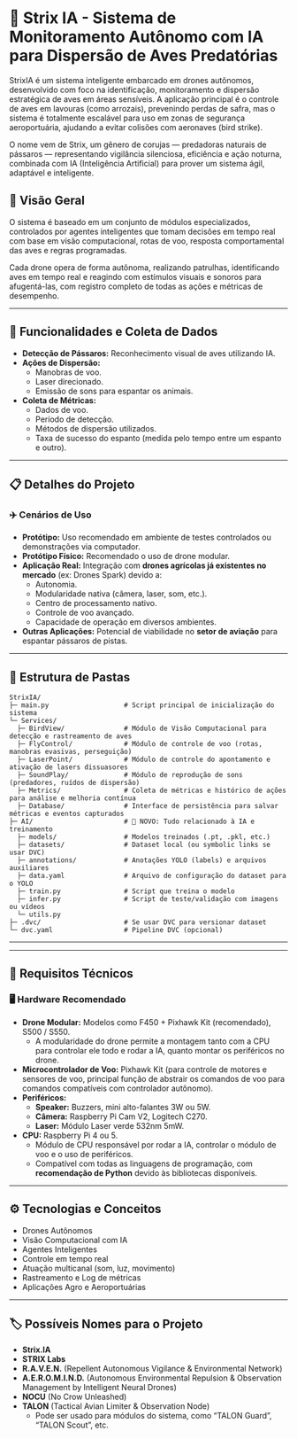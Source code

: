 # 🦉 Strix IA - Sistema de Monitoramento Autônomo com IA para Dispersão de Aves Predatórias

StrixIA é um sistema inteligente embarcado em drones autônomos, desenvolvido com foco na identificação, monitoramento e dispersão estratégica de aves em áreas sensíveis. A aplicação principal é o controle de aves em lavouras (como arrozais), prevenindo perdas de safra, mas o sistema é totalmente escalável para uso em zonas de segurança aeroportuária, ajudando a evitar colisões com aeronaves (bird strike).

O nome vem de Strix, um gênero de corujas — predadoras naturais de pássaros — representando vigilância silenciosa, eficiência e ação noturna, combinada com IA (Inteligência Artificial) para prover um sistema ágil, adaptável e inteligente.

## 🧠 Visão Geral

O sistema é baseado em um conjunto de módulos especializados, controlados por agentes inteligentes que tomam decisões em tempo real com base em visão computacional, rotas de voo, resposta comportamental das aves e regras programadas.

Cada drone opera de forma autônoma, realizando patrulhas, identificando aves em tempo real e reagindo com estímulos visuais e sonoros para afugentá-las, com registro completo de todas as ações e métricas de desempenho.

---

## 🚀 Funcionalidades e Coleta de Dados

* **Detecção de Pássaros:** Reconhecimento visual de aves utilizando IA.
* **Ações de Dispersão:**
    * Manobras de voo.
    * Laser direcionado.
    * Emissão de sons para espantar os animais.
* **Coleta de Métricas:**
    * Dados de voo.
    * Período de detecção.
    * Métodos de dispersão utilizados.
    * Taxa de sucesso do espanto (medida pelo tempo entre um espanto e outro).

---

## 📋 Detalhes do Projeto

### ✈️ Cenários de Uso

* **Protótipo:** Uso recomendado em ambiente de testes controlados ou demonstrações via computador.
* **Protótipo Físico:** Recomendado o uso de drone modular.
* **Aplicação Real:** Integração com **drones agrícolas já existentes no mercado** (ex: Drones Spark) devido a:
    * Autonomia.
    * Modularidade nativa (câmera, laser, som, etc.).
    * Centro de processamento nativo.
    * Controle de voo avançado.
    * Capacidade de operação em diversos ambientes.
* **Outras Aplicações:** Potencial de viabilidade no **setor de aviação** para espantar pássaros de pistas.

---

## 📁 Estrutura de Pastas

```
StrixIA/
├─ main.py                   # Script principal de inicialização do sistema
└─ Services/
  ├─ BirdView/               # Módulo de Visão Computacional para detecção e rastreamento de aves
  ├─ FlyControl/             # Módulo de controle de voo (rotas, manobras evasivas, perseguição)
  ├─ LaserPoint/             # Módulo de controle do apontamento e ativação de lasers dissuasores
  ├─ SoundPlay/              # Módulo de reprodução de sons (predadores, ruídos de dispersão)
  ├─ Metrics/                # Coleta de métricas e histórico de ações para análise e melhoria contínua
  ├─ Database/               # Interface de persistência para salvar métricas e eventos capturados
├─ AI/                       # 🧠 NOVO: Tudo relacionado à IA e treinamento
  ├─ models/                 # Modelos treinados (.pt, .pkl, etc.)
  ├─ datasets/               # Dataset local (ou symbolic links se usar DVC)
  ├─ annotations/            # Anotações YOLO (labels) e arquivos auxiliares
  ├─ data.yaml               # Arquivo de configuração do dataset para o YOLO
  ├─ train.py                # Script que treina o modelo
  ├─ infer.py                # Script de teste/validação com imagens ou vídeos
  └─ utils.py
├─ .dvc/                     # Se usar DVC para versionar dataset
└─ dvc.yaml                  # Pipeline DVC (opcional)
```

---
---

## 🔧 Requisitos Técnicos

### 🖥️ Hardware Recomendado

* **Drone Modular:** Modelos como F450 + Pixhawk Kit (recomendado), S500 / S550.
    * A modularidade do drone permite a montagem tanto com a CPU para controlar ele todo e rodar a IA, quanto montar os periféricos no drone.
* **Microcontrolador de Voo:** Pixhawk Kit (para controle de motores e sensores de voo, principal função de abstrair os comandos de voo para comandos compatíveis com controlador autônomo).
* **Periféricos:**
    * **Speaker:** Buzzers, mini alto-falantes 3W ou 5W.
    * **Câmera:** Raspberry Pi Cam V2, Logitech C270.
    * **Laser:** Módulo Laser verde 532nm 5mW.
* **CPU:** Raspberry Pi 4 ou 5.
    * Módulo de CPU responsável por rodar a IA, controlar o módulo de voo e o uso de periféricos.
    * Compatível com todas as linguagens de programação, com **recomendação de Python** devido às bibliotecas disponíveis.

---

## ⚙️ Tecnologias e Conceitos

- Drones Autônomos
- Visão Computacional com IA
- Agentes Inteligentes
- Controle em tempo real
- Atuação multicanal (som, luz, movimento)
- Rastreamento e Log de métricas
- Aplicações Agro e Aeroportuárias

---

## 🏷️ Possíveis Nomes para o Projeto

* **Strix.IA**
* **STRIX Labs**
* **R.A.V.E.N.** (Repellent Autonomous Vigilance & Environmental Network)
* **A.E.R.O.M.I.N.D.** (Autonomous Environmental Repulsion & Observation Management by Intelligent Neural Drones)
* **NOCU** (No Crow Unleashed)
* **TALON** (Tactical Avian Limiter & Observation Node)
    * Pode ser usado para módulos do sistema, como “TALON Guard”, “TALON Scout”, etc.
